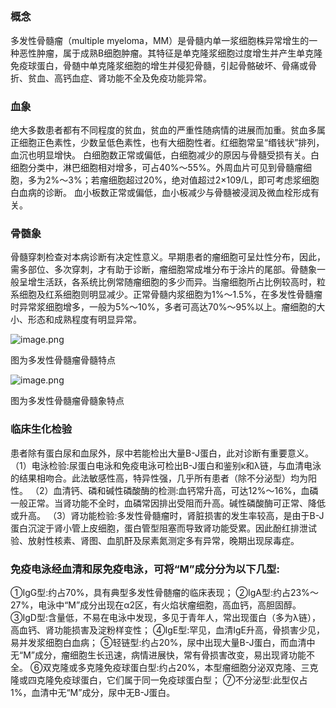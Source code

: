 ## 


### 概念
多发性骨髓瘤（multiple myeloma，MM）是骨髓内单一浆细胞株异常增生的一种恶性肿瘤，属于成熟B细胞肿瘤。其特征是单克隆浆细胞过度增生并产生单克隆免疫球蛋白，骨髄中单克隆浆细胞的增生并侵犯骨髓，引起骨骼破坏、骨痛或骨折、贫血、高钙血症、肾功能不全及免疫功能异常。

### 血象
绝大多数患者都有不同程度的贫血，贫血的严重性随病情的进展而加重。贫血多属正细胞正色素性，少数呈低色素性，也有大细胞性者。红细胞常呈“缗钱状”排列，血沉也明显增快。
白细胞数正常或偏低，白细胞减少的原因与骨髓受损有关。白细胞分类中，淋巴细胞相对增多，可占40%～55%。外周血片可见到骨髓瘤细胞，多为2%～3%；若瘤细胞超过20%，绝对值超过2×109/L，即可考虑浆细胞白血病的诊断。
血小板数正常或偏低，血小板减少与骨髓被浸润及微血栓形成有关。

### 骨髄象
骨髓穿刺检查对本病诊断有决定性意义。早期患者的瘤细胞可呈灶性分布，因此，需多部位、多次穿刺，才有助于诊断，瘤细胞常成堆分布于涂片的尾部。骨髄象一般呈增生活跃，各系统比例常随瘤细胞的多少而异。当瘤细胞所占比例较高时，粒系细胞及红系细胞则明显减少。正常骨髓内浆细胞为1%～1.5%，在多发性骨髓瘤时异常浆细胞增多，一般为5%～10%，多者可高达70%～95%以上。瘤细胞的大小、形态和成熟程度有明显异常。

![image.png](https://cdn.nlark.com/yuque/0/2022/png/33570603/1666498376363-8db0736e-9b3e-49a7-98b1-119d01cc7188.png#averageHue=%23696969&clientId=u73be49b2-cb26-4&crop=0&crop=0&crop=1&crop=1&from=paste&id=u7acbc398&margin=%5Bobject%20Object%5D&name=image.png&originHeight=107&originWidth=320&originalType=url&ratio=1&rotation=0&showTitle=false&size=24957&status=done&style=none&taskId=u67e0ee38-4172-4f3f-8f3c-62e73a9212c&title=)

图为多发性骨髓瘤骨髓特点

![image.png](https://cdn.nlark.com/yuque/0/2022/png/33570603/1666498376386-379253cb-edef-42a5-9a49-838a4c7a2538.png#averageHue=%23717171&clientId=u73be49b2-cb26-4&crop=0&crop=0&crop=1&crop=1&from=paste&id=ubcabce20&margin=%5Bobject%20Object%5D&name=image.png&originHeight=189&originWidth=346&originalType=url&ratio=1&rotation=0&showTitle=false&size=51963&status=done&style=none&taskId=u3bdb56a0-5d1f-46a1-85de-c4d1a50e8f5&title=)

图为多发性骨髓瘤骨髓象特点

### 临床生化检验
患者除有蛋白尿和血尿外，尿中若能检出大量B-J蛋白，此对诊断有重要意义。
（1）电泳检验:尿蛋白电泳和免疫电泳可检出B-J蛋白和鉴别κ和λ链，与血清电泳的结果相吻合。此法敏感性高，特异性强，几乎所有患者（除不分泌型）均为阳性。
（2）血清钙、磷和碱性磷酸酶的检测:血钙常升高，可达12%～16%，血磷一般正常。当肾功能不全时，血磷常因排出受阻而升高。碱性磷酸酶可正常、降低或升高。
（3）肾功能检验:多发性骨髓瘤时，肾脏损害的发生率较高，是由于B-J蛋白沉淀于肾小管上皮细胞，蛋白管型阻塞而导致肾功能受累。因此酚红排泄试验、放射性核素、肾图、血肌酐及尿素氮测定多有异常，晚期出现尿毒症。

### 免疫电泳经血清和尿免疫电泳，可将“M”成分分为以下几型:
①IgG型:约占70%，具有典型多发性骨髄瘤的临床表现；
②IgA型:约占23%～27%，电泳中“M”成分出现在α2区，有火焰状瘤细胞，高血钙，高胆固醇。 
③IgD型:含量低，不易在电泳中发现，多见于青年人，常出现蛋白（多为λ链），高血钙、肾功能损害及淀粉样变性；
④IgE型:罕见，血清IgE升高，骨损害少见，易并发浆细胞白血病；
⑤轻链型:约占20%，尿中出现大量B-J蛋白，而血清中无“M”成分，瘤细胞生长迅速，病情进展快，常有骨损害改变，易出现肾功能不全。
⑥双克隆或多克隆免疫球蛋白型:约占20%，本型瘤细胞分泌双克隆、三克隆或四克隆免疫球蛋白，它们属于同一免疫球蛋白型；
⑦不分泌型:此型仅占1%，血清中无“M”成分，尿中无B-J蛋白。
